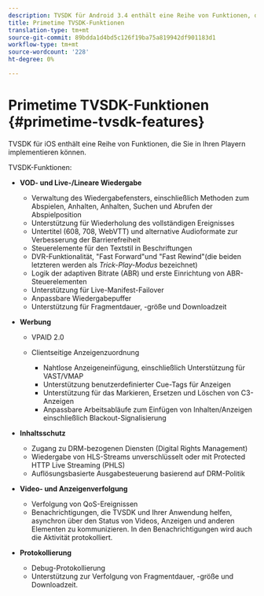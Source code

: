 ```yaml
---
description: TVSDK für Android 3.4 enthält eine Reihe von Funktionen, die Sie in Ihren Playern implementieren können.
title: Primetime TVSDK-Funktionen
translation-type: tm+mt
source-git-commit: 89bdda1d4bd5c126f19ba75a819942df901183d1
workflow-type: tm+mt
source-wordcount: '228'
ht-degree: 0%

---
```



# Primetime TVSDK-Funktionen {#primetime-tvsdk-features}

TVSDK für iOS enthält eine Reihe von Funktionen, die Sie in Ihren Playern implementieren können.

TVSDK-Funktionen:

* **VOD- und Live-/Lineare Wiedergabe**

   * Verwaltung des Wiedergabefensters, einschließlich Methoden zum Abspielen, Anhalten, Anhalten, Suchen und Abrufen der Abspielposition
   * Unterstützung für Wiederholung des vollständigen Ereignisses
   * Untertitel (608, 708, WebVTT) und alternative Audioformate zur Verbesserung der Barrierefreiheit
   * Steuerelemente für den Textstil in Beschriftungen
   * DVR-Funktionalität, &quot;Fast Forward&quot;und &quot;Fast Rewind&quot;(die beiden letzteren werden als *Trick-Play-Modus* bezeichnet)
   * Logik der adaptiven Bitrate (ABR) und erste Einrichtung von ABR-Steuerelementen
   * Unterstützung für Live-Manifest-Failover
   * Anpassbare Wiedergabepuffer
   * Unterstützung für Fragmentdauer, -größe und Downloadzeit

* **Werbung**

   * VPAID 2.0
   * Clientseitige Anzeigenzuordnung

      * Nahtlose Anzeigeneinfügung, einschließlich Unterstützung für VAST/VMAP
      * Unterstützung benutzerdefinierter Cue-Tags für Anzeigen
      * Unterstützung für das Markieren, Ersetzen und Löschen von C3-Anzeigen
      * Anpassbare Arbeitsabläufe zum Einfügen von Inhalten/Anzeigen einschließlich Blackout-Signalisierung

* **Inhaltsschutz**

   * Zugang zu DRM-bezogenen Diensten (Digital Rights Management)
   * Wiedergabe von HLS-Streams unverschlüsselt oder mit Protected HTTP Live Streaming (PHLS)
   * Auflösungsbasierte Ausgabesteuerung basierend auf DRM-Politik

* **Video- und Anzeigenverfolgung**

   * Verfolgung von QoS-Ereignissen
   * Benachrichtigungen, die TVSDK und Ihrer Anwendung helfen, asynchron über den Status von Videos, Anzeigen und anderen Elementen zu kommunizieren. In den Benachrichtigungen wird auch die Aktivität protokolliert.

* **Protokollierung**

   * Debug-Protokollierung
   * Unterstützung zur Verfolgung von Fragmentdauer, -größe und Downloadzeit.